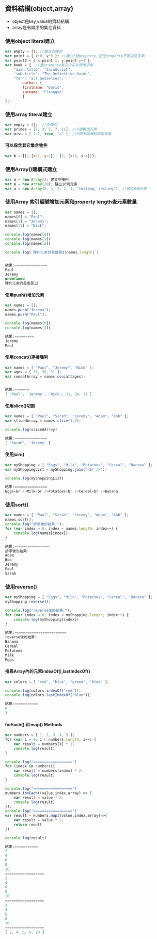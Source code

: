 ## 資料結構(object,array)
- object是key,value的資料結構
- array是有順序的集合資料

### 使用object literal建立

```javascript
var empty = {}; //建立空陣列
var point = { x:0, y:0 }; //建立2個property,記任property不可以是字串
var point2 = { x:point.x, y:point.y+1 }; 
var book = {  //當property有空白可以使用字串
	"main title": "JavaScript",
	'sub-title': "The Definitive Guide",
	"for": "all audiences",
		author: {
		firstname: "David",
		surname: "Flanagan"
		} 
};

```

### 使用array literal建立

```javascript
var empty = [];  //空陣列
var primes = [2, 3, 5, 7, 11]; //5個數值元素
var misc = [ 1.1, true, "a" ]; //3個不同資料類型元素
```

#### 可以保含其它集合物件

```javascript
var b = [[1,{x:1, y:2}], [2, {x:3, y:4}]];
```

### 使用Array()建構式建立

```javascript
var a = new Array(); 建立空陣列
var a = new Array(10); 建立10個元素
var a = new Array(5, 4, 3, 2, 1, "testing, testing"); //建立6個元素
```

### 使用Array 索引編號增加元素和property length查元素數量

```javascript
var names = [];
names[0] = "Paul";
names[1] = "Jeremy";
names[11] = "Nick";

console.log(names[0])
console.log(names[1])
console.log(names[2])

console.log(`陣列元素的長度是${names.length}`)


結果:===============
Paul
Jeremy
undefined
陣列元素的長度是12
```

#### 使用push()增加元素

```javascript
var names = [];
names.push("Jeremy");
names.push("Paul");

console.log(names[0])
console.log(names[1])

結果:=========
Jeremy
Paul
```

#### 使用concat()連接陣列

```javascript
var names = [ "Paul", "Jeremy", "Nick" ]; 
var ages = [ 31, 30, 31 ];
var concatArray = names.concat(ages);


結果:=======
[ 'Paul', 'Jeremy', 'Nick', 31, 30, 31 ]
```


#### 使用slice()切割

```javascript
var names = [ "Paul", "Sarah", "Jeremy", "Adam", "Bob" ];
var slicedArray = names.slice(1,3);

console.log(slicedArray)

結果:===============
[ 'Sarah', 'Jeremy' ]
```

#### 使用join()

```javascript
var myShopping = [ "Eggs", "Milk", "Potatoes", "Cereal", "Banana" ];
var myShoppingList = myShopping.join("<br />");

console.log(myShoppingList)

結果:===============
Eggs<br />Milk<br />Potatoes<br />Cereal<br />Banana
```

### 使用sort()

```javascript
var names = [ "Paul", "Sarah", "Jeremy", "Adam", "Bob" ];
names.sort();
console.log("排序後的結果:");
for (var index = 0; index < names.length; index++) { 
    console.log(names[index])
}

結果:================
排序後的結果:
Adam
Bob
Jeremy
Paul
Sarah
```

### 使用reverse()

```javascript
var myShopping = [ "Eggs", "Milk", "Potatoes", "Cereal", "Banana" ];
myShopping.reverse();

console.log("reverse後的結果:");
for (var index = 0; index < myShopping.length; index++) { 
    console.log(myShopping[index])
}

結果:========================
reverse後的結果:
Banana
Cereal
Potatoes
Milk
Eggs
```

#### 搜尋Array內的元素indexOf(),lastIndexOf() 

```javascript
var colors = [ "red", "blue", "green", "blue" ];

console.log(colors.indexOf("red"));
console.log(colors.lastIndexOf("blue"));

結果:===========
0
3
```

####  forEach() 和 map() Methods

```javascript
var numbers = [ 1, 2, 3, 4, 5 ];
for (var i = 0; i < numbers.length; i++) {
    var result = numbers[i] * 2; 
    console.log(result)
}

console.log("==================")
for (index in numbers){
    var result = numbers[index] * 2; 
    console.log(result)
}

console.log("==================")
numbers.forEach((value,index,array) => {
    var result = value * 2; 
    console.log(result)
});
console.log("==================")
var result = numbers.map((value,index,array)=>{
    var result = value * 2;
    return result
})

console.log(result)

結果:===========
2
4
6
8
10
==================
2
4
6
8
10
==================
2
4
6
8
10
==================
[ 2, 4, 6, 8, 10 ]
```